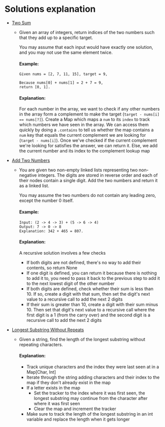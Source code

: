 # Solutions explanation

* [Two Sum](https://leetcode.com/problems/two-sum/)
    * Given an array of integers, return indices of the two numbers such that they add up to a specific target.

        You may assume that each input would have exactly one solution, and you may not use the same element twice.

        #### Example:

        ```
        Given nums = [2, 7, 11, 15], target = 9,

        Because nums[0] + nums[1] = 2 + 7 = 9,
        return [0, 1].
        ```

        #### Explanation:
        For each number in the array, we want to check if any other numbers in the array form a complement to make the target (`target - nums[i] == nums[?]`). Create a Map which maps a `num` to its `index` to track which numbers we have seen in the array. We can access them quickly by doing a `.contains` to tell us whether the map contains a `num` key that equals the current complement we are looking for (`target - nums[i]`). Once we've checked if the current complement we're looking for satisfies the answer, we can return it. Else, we add the current number and its index to the complement lookup map
        
        
* [Add Two Numbers](https://leetcode.com/problems/add-two-numbers/)
    * You are given two non-empty linked lists representing two non-negative integers. The digits are stored in reverse order and each of their nodes contain a single digit. Add the two numbers and return it as a linked list.
      
      You may assume the two numbers do not contain any leading zero, except the number 0 itself.
      #### Example:
        ```
        Input: (2 -> 4 -> 3) + (5 -> 6 -> 4)
        Output: 7 -> 0 -> 8
        Explanation: 342 + 465 = 807.
        ```
      
      #### Explanation:
      A recursive solution involves a few checks
      * If both digits are not defined, there's no way to add their contents, so return None
      * If one digit is defined, you can return it because there is nothing to add it to, you need to pass it back to the previous step to add it to the next lowest digit of the other number
      * If both digits are defined, check whether their sum is less than 10. If so, create a digit with that sum, then set the digit's next value to a recursive call to add the next 2 digits
      * If their sum is greater than 10, create a digit with their sum minus 10. Then set that digit's next value to a recursive call where the first digit is a 1 (from the carry over) and the second digit is a recursive call to add the next 2 digits
      
      
* [Longest Substring Without Repeats](https://leetcode.com/problems/longest-substring-without-repeating-characters/)
    * Given a string, find the length of the longest substring without repeating characters.
    
        #### Explanation:
        * Track unique characters and the index they were last seen at in a Map[Char, Int]
        * Iterate through the string adding characters and their index to the map if they don't already exist in the map
        * If a letter exists in the map
            * Set the tracker to the index where it was first seen, the longest substring may continue from the character after where it was first seen
            * Clear the map and increment the tracker
        * Make sure to track the length of the longest substring in an int variable and replace the length when it gets longer
    